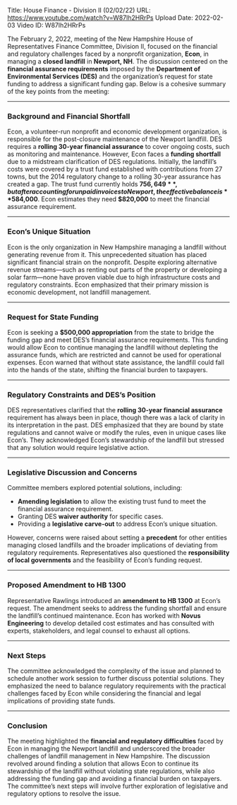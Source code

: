 Title: House Finance - Division II (02/02/22)
URL: https://www.youtube.com/watch?v=W87lh2HRrPs
Upload Date: 2022-02-03
Video ID: W87lh2HRrPs

The February 2, 2022, meeting of the New Hampshire House of Representatives Finance Committee, Division II, focused on the financial and regulatory challenges faced by a nonprofit organization, **Econ**, in managing a **closed landfill** in **Newport, NH**. The discussion centered on the **financial assurance requirements** imposed by the **Department of Environmental Services (DES)** and the organization’s request for state funding to address a significant funding gap. Below is a cohesive summary of the key points from the meeting:

---

### **Background and Financial Shortfall**
Econ, a volunteer-run nonprofit and economic development organization, is responsible for the post-closure maintenance of the Newport landfill. DES requires a **rolling 30-year financial assurance** to cover ongoing costs, such as monitoring and maintenance. However, Econ faces a **funding shortfall** due to a midstream clarification of DES regulations. Initially, the landfill’s costs were covered by a trust fund established with contributions from 27 towns, but the 2014 regulatory change to a rolling 30-year assurance has created a gap. The trust fund currently holds **$756,649**, but after accounting for unpaid invoices to Newport, the effective balance is **$584,000**. Econ estimates they need **$820,000** to meet the financial assurance requirement.

---

### **Econ’s Unique Situation**
Econ is the only organization in New Hampshire managing a landfill without generating revenue from it. This unprecedented situation has placed significant financial strain on the nonprofit. Despite exploring alternative revenue streams—such as renting out parts of the property or developing a solar farm—none have proven viable due to high infrastructure costs and regulatory constraints. Econ emphasized that their primary mission is economic development, not landfill management.

---

### **Request for State Funding**
Econ is seeking a **$500,000 appropriation** from the state to bridge the funding gap and meet DES’s financial assurance requirements. This funding would allow Econ to continue managing the landfill without depleting the assurance funds, which are restricted and cannot be used for operational expenses. Econ warned that without state assistance, the landfill could fall into the hands of the state, shifting the financial burden to taxpayers.

---

### **Regulatory Constraints and DES’s Position**
DES representatives clarified that the **rolling 30-year financial assurance** requirement has always been in place, though there was a lack of clarity in its interpretation in the past. DES emphasized that they are bound by state regulations and cannot waive or modify the rules, even in unique cases like Econ’s. They acknowledged Econ’s stewardship of the landfill but stressed that any solution would require legislative action.

---

### **Legislative Discussion and Concerns**
Committee members explored potential solutions, including:
- **Amending legislation** to allow the existing trust fund to meet the financial assurance requirement.
- Granting DES **waiver authority** for specific cases.
- Providing a **legislative carve-out** to address Econ’s unique situation.

However, concerns were raised about setting a **precedent** for other entities managing closed landfills and the broader implications of deviating from regulatory requirements. Representatives also questioned the **responsibility of local governments** and the feasibility of Econ’s funding request.

---

### **Proposed Amendment to HB 1300**
Representative Rawlings introduced an **amendment to HB 1300** at Econ’s request. The amendment seeks to address the funding shortfall and ensure the landfill’s continued maintenance. Econ has worked with **Novus Engineering** to develop detailed cost estimates and has consulted with experts, stakeholders, and legal counsel to exhaust all options.

---

### **Next Steps**
The committee acknowledged the complexity of the issue and planned to schedule another work session to further discuss potential solutions. They emphasized the need to balance regulatory requirements with the practical challenges faced by Econ while considering the financial and legal implications of providing state funds.

---

### **Conclusion**
The meeting highlighted the **financial and regulatory difficulties** faced by Econ in managing the Newport landfill and underscored the broader challenges of landfill management in New Hampshire. The discussion revolved around finding a solution that allows Econ to continue its stewardship of the landfill without violating state regulations, while also addressing the funding gap and avoiding a financial burden on taxpayers. The committee’s next steps will involve further exploration of legislative and regulatory options to resolve the issue.